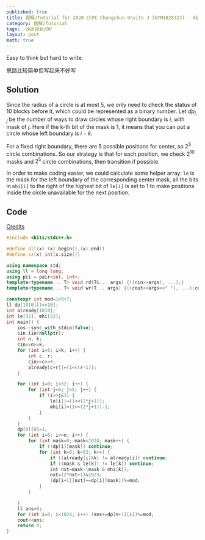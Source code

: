 ```yaml
---
published: true
title: 题解/Tutorial for 2020 CCPC Changchun Onsite J (GYM102832J) - Abstract Painting
category: 题解/Tutorial
tags: -动态规划/DP
layout: post
math: true
---
```


Easy to think but hard to write.

思路比较简单但写起来不好写

<!-- more -->

## Solution

Since the radius of a circle is at most 5, we only need to check the status of 10 blocks before it, which could be represented as a binary number. Let $dp_{i, j}$ be the number of ways to draw circles whose right boundary is $i$, with mask of $j$. Here if the k-th bit of the mask is 1, it means that you can put a circle whose left boundary is $i-k$.

For a fixed right boundary, there are 5 possible positions for center, so $2^5$ circle combinations. So our strategy is that for each position, we check $2^{10}$ masks and $2^5$ circle combinations, then transition if possible.

In order to make coding easier, we could calculate some helper array: `le` is the mask for the left boundary of the corresponding center mask, all the bits in `mhi[i]` to the right of the highest bit of `le[i]` is set to 1 to make positions inside the circle unavailable for the next position.

## Code

[Credits](https://codeforces.com/gym/102832/submission/99671702)

```cpp
#include <bits/stdc++.h>

#define all(x) (x).begin(),(x).end()
#define sz(x) int(x.size())

using namespace std;
using ll = long long;
using pii = pair<int, int>;
template<typename... T> void rd(T&... args) {((cin>>args), ...);}
template<typename... T> void wr(T... args) {((cout<<args<<" "), ...);cout<<endl;}

constexpr int mod=1e9+7;
ll dp[1010][1<<10];
int already[1010];
int le[32], mhi[32];
int main() {
    ios::sync_with_stdio(false);
    cin.tie(nullptr);
    int n, k;
    cin>>n>>k;
    for (int i=0; i<k; i++) {
        int c, r;
        cin>>c>>r;
        already[c+r]|=(1<<(r-1));
    }

    for (int i=0; i<32; i++) {
        for (int j=0; j<5; j++) {
            if (i>>j&1) {
                le[i]|=(1<<(2*j+1));
                mhi[i]=(1<<(2*j+1))-1;
            }
        }
    }
    dp[0][0]=1;
    for (int i=0; i<=n; i++) {
        for (int mask=0; mask<1024; mask++) {
            if (!dp[i][mask]) continue;
            for (int k=0; k<32; k++) {
                if ((already[i]&k) != already[i]) continue;
                if ((mask & le[k]) != le[k]) continue;
                int nxt=mask-(mask & mhi[k]);
                nxt=(2*nxt+1)&1023;
                (dp[i+1][nxt]+=dp[i][mask])%=mod;
            }
        }

    }
    ll ans=0;
    for (int i=0; i<1024; i++) (ans+=dp[n+1][i])%=mod;
    cout<<ans;
    return 0;
}
```
